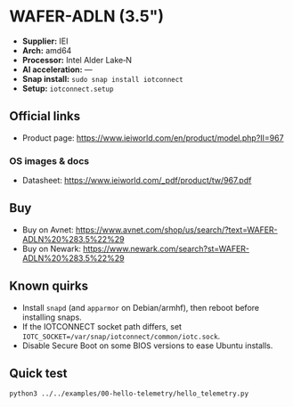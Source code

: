 # WAFER-ADLN (3.5")

- **Supplier:** IEI
- **Arch:** amd64
- **Processor:** Intel Alder Lake‑N
- **AI acceleration:** —
- **Snap install:** `sudo snap install iotconnect`
- **Setup:** `iotconnect.setup`

## Official links
- Product page: https://www.ieiworld.com/en/product/model.php?II=967

### OS images & docs
- Datasheet: https://www.ieiworld.com/_pdf/product/tw/967.pdf

## Buy
- Buy on Avnet: https://www.avnet.com/shop/us/search/?text=WAFER-ADLN%20%283.5%22%29
- Buy on Newark: https://www.newark.com/search?st=WAFER-ADLN%20%283.5%22%29

## Known quirks
- Install `snapd` (and `apparmor` on Debian/armhf), then reboot before installing snaps.
- If the IOTCONNECT socket path differs, set `IOTC_SOCKET=/var/snap/iotconnect/common/iotc.sock`.
- Disable Secure Boot on some BIOS versions to ease Ubuntu installs.

## Quick test
```bash
python3 ../../examples/00-hello-telemetry/hello_telemetry.py
```
